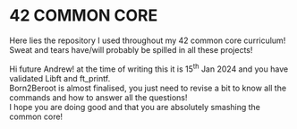 # 42 COMMON CORE
Here lies the repository I used throughout my 42 common core curriculum!
Sweat and tears have/will probably be spilled in all these projects!

Hi future Andrew! at the time of writing this it is 15<sup>th</sup> Jan 2024 and you have validated Libft and ft_printf.  
Born2Beroot is almost finalised, you just need to revise a bit to know all the commands and how to answer all the questions!  
I hope you are doing good and that you are absolutely smashing the common core!
